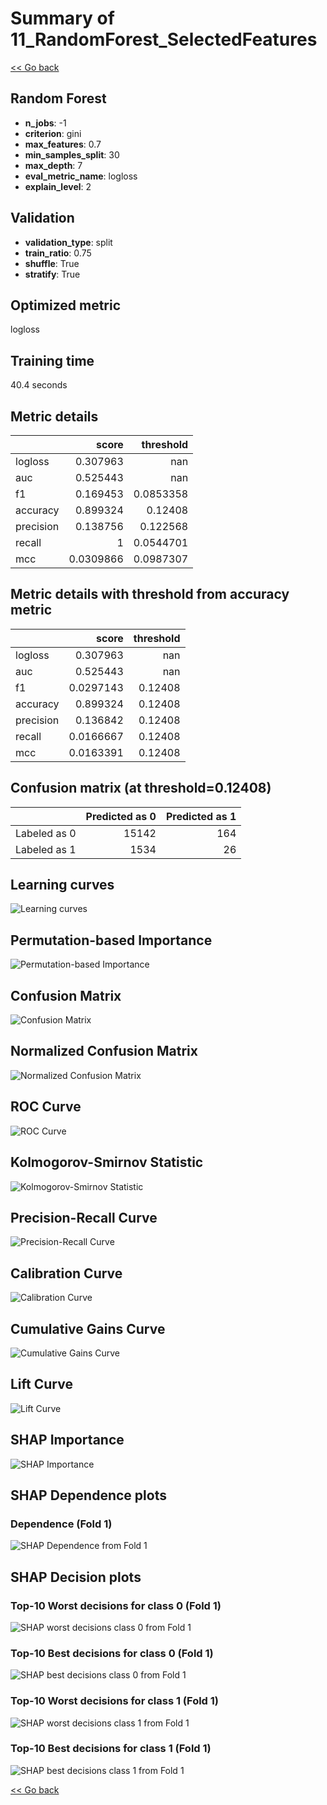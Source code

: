 # Summary of 11_RandomForest_SelectedFeatures

[<< Go back](../README.md)


## Random Forest
- **n_jobs**: -1
- **criterion**: gini
- **max_features**: 0.7
- **min_samples_split**: 30
- **max_depth**: 7
- **eval_metric_name**: logloss
- **explain_level**: 2

## Validation
 - **validation_type**: split
 - **train_ratio**: 0.75
 - **shuffle**: True
 - **stratify**: True

## Optimized metric
logloss

## Training time

40.4 seconds

## Metric details
|           |     score |   threshold |
|:----------|----------:|------------:|
| logloss   | 0.307963  | nan         |
| auc       | 0.525443  | nan         |
| f1        | 0.169453  |   0.0853358 |
| accuracy  | 0.899324  |   0.12408   |
| precision | 0.138756  |   0.122568  |
| recall    | 1         |   0.0544701 |
| mcc       | 0.0309866 |   0.0987307 |


## Metric details with threshold from accuracy metric
|           |     score |   threshold |
|:----------|----------:|------------:|
| logloss   | 0.307963  |   nan       |
| auc       | 0.525443  |   nan       |
| f1        | 0.0297143 |     0.12408 |
| accuracy  | 0.899324  |     0.12408 |
| precision | 0.136842  |     0.12408 |
| recall    | 0.0166667 |     0.12408 |
| mcc       | 0.0163391 |     0.12408 |


## Confusion matrix (at threshold=0.12408)
|              |   Predicted as 0 |   Predicted as 1 |
|:-------------|-----------------:|-----------------:|
| Labeled as 0 |            15142 |              164 |
| Labeled as 1 |             1534 |               26 |

## Learning curves
![Learning curves](learning_curves.png)

## Permutation-based Importance
![Permutation-based Importance](permutation_importance.png)
## Confusion Matrix

![Confusion Matrix](confusion_matrix.png)


## Normalized Confusion Matrix

![Normalized Confusion Matrix](confusion_matrix_normalized.png)


## ROC Curve

![ROC Curve](roc_curve.png)


## Kolmogorov-Smirnov Statistic

![Kolmogorov-Smirnov Statistic](ks_statistic.png)


## Precision-Recall Curve

![Precision-Recall Curve](precision_recall_curve.png)


## Calibration Curve

![Calibration Curve](calibration_curve_curve.png)


## Cumulative Gains Curve

![Cumulative Gains Curve](cumulative_gains_curve.png)


## Lift Curve

![Lift Curve](lift_curve.png)



## SHAP Importance
![SHAP Importance](shap_importance.png)

## SHAP Dependence plots

### Dependence (Fold 1)
![SHAP Dependence from Fold 1](learner_fold_0_shap_dependence.png)

## SHAP Decision plots

### Top-10 Worst decisions for class 0 (Fold 1)
![SHAP worst decisions class 0 from Fold 1](learner_fold_0_shap_class_0_worst_decisions.png)
### Top-10 Best decisions for class 0 (Fold 1)
![SHAP best decisions class 0 from Fold 1](learner_fold_0_shap_class_0_best_decisions.png)
### Top-10 Worst decisions for class 1 (Fold 1)
![SHAP worst decisions class 1 from Fold 1](learner_fold_0_shap_class_1_worst_decisions.png)
### Top-10 Best decisions for class 1 (Fold 1)
![SHAP best decisions class 1 from Fold 1](learner_fold_0_shap_class_1_best_decisions.png)

[<< Go back](../README.md)
